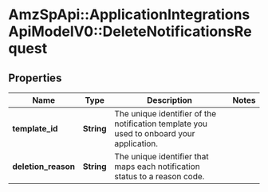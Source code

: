 # AmzSpApi::ApplicationIntegrationsApiModelV0::DeleteNotificationsRequest

## Properties
Name | Type | Description | Notes
------------ | ------------- | ------------- | -------------
**template_id** | **String** | The unique identifier of the notification template you used to onboard your application. | 
**deletion_reason** | **String** | The unique identifier that maps each notification status to a reason code. | 

